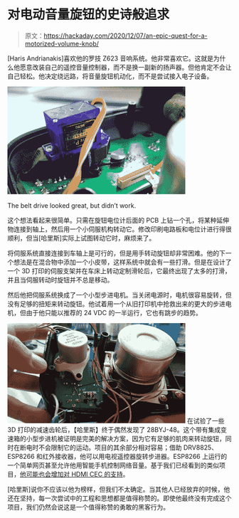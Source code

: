 # 对电动音量旋钮的史诗般追求

> 原文：<https://hackaday.com/2020/12/07/an-epic-quest-for-a-motorized-volume-knob/>

[Haris Andrianakis]喜欢他的罗技 Z623 音响系统。他非常喜欢它。这就是为什么他愿意改装自己的遥控音量控制器，而不是换一副新的扬声器。但他肯定不会让自己轻松。他决定绕远路，将音量旋钮机动化，而不是尝试接入电子设备。

[![](img/474532517853f2b80c60dc142df16408.png)](https://hackaday.com/wp-content/uploads/2020/12/z623knob_detail.jpg)

The belt drive looked great, but didn’t work.

这个想法看起来很简单。只需在旋钮电位计后面的 PCB 上钻一个孔，将某种延伸物连接到轴上，然后用一个小伺服机构转动它。修改印刷电路板和电位计进行得很顺利，但当[哈里斯]实际上试图转动它时，麻烦来了。

将伺服系统直接连接到车轴上是可行的，但是用手转动旋钮却非常困难。他的下一个想法是在混合物中添加一个小皮带，这样系统中就会有一些打滑。但是在设计了一个 3D 打印的伺服支架并在车床上转动定制滑轮后，它最终出现了太多的打滑，并且当伺服转动时旋钮并不总是移动。

然后他把伺服系统换成了一个小型步进电机。当关闭电源时，电机很容易旋转，但没有足够的扭矩来转动旋钮。他试着用一个从旧打印机中抢救出来的更大的步进电机，但由于他只能以推荐的 24 VDC 的一半运行，它也有跳步的趋势。

[![](img/d8591ab60808d5b2e32c5ffa9bbc7dd5.png)](https://hackaday.com/wp-content/uploads/2020/12/z623knob_feat.jpg) 在试验了一些 3D 打印的减速齿轮后，【哈里斯】终于偶然发现了 28BYJ-48。这个带有集成变速箱的小型步进机被证明是完美的解决方案，因为它有足够的肌肉来转动旋钮，同时在断电时不会限制它的运动。项目的其余部分相对容易；借助 DRV8825、ESP8266 和红外接收器，他可以用电视遥控器旋转步进器。ESP8266 上运行的一个简单网页甚至允许他用智能手机控制网络音量。基于我们已经看到的类似项目，[他可能也会增加对 HDMI CEC 的支持](https://hackaday.com/2020/10/19/motorized-magic-over-hdmi/)。

[哈里斯]说你不应该以他为榜样，但我们不太确定。当其他人已经放弃的时候，他还在坚持，每一次尝试中的工程和思想都是值得称赞的。即使他最终没有完成这个项目，我们仍然会说这是一个值得称赞的勇敢的黑客行为。